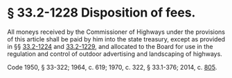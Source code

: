 # § 33.2-1228 Disposition of fees.

<p>All moneys received by the Commissioner of Highways under the provisions of this article shall be paid by him into the state treasury, except as provided in §§ <a href='http://law.lis.virginia.gov/vacode/33.2-1224/'>33.2-1224</a> and <a href='http://law.lis.virginia.gov/vacode/33.2-1229/'>33.2-1229</a>, and allocated to the Board for use in the regulation and control of outdoor advertising and landscaping of highways.</p><p>Code 1950, § 33-322; 1964, c. 619; 1970, c. 322, § 33.1-376; 2014, c. <a href='http://lis.virginia.gov/cgi-bin/legp604.exe?141+ful+CHAP0805'>805</a>.</p>